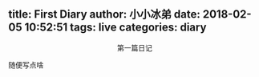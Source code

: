 title: First Diary
author: 小小冰弟
date: 2018-02-05 10:52:51
tags: live
categories: diary
---
<center>第一篇日记</center>

随便写点啥

